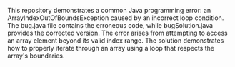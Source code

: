 This repository demonstrates a common Java programming error: an ArrayIndexOutOfBoundsException caused by an incorrect loop condition. The bug.java file contains the erroneous code, while bugSolution.java provides the corrected version.  The error arises from attempting to access an array element beyond its valid index range. The solution demonstrates how to properly iterate through an array using a loop that respects the array's boundaries. 